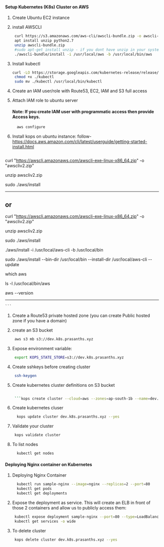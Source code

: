 
#### Setup Kubernetes (K8s) Cluster on AWS


1. Create Ubuntu EC2 instance
1. install AWSCLI
   ```sh 
    curl https://s3.amazonaws.com/aws-cli/awscli-bundle.zip -o awscli-bundle.zip
    apt install unzip python2.7
    unzip awscli-bundle.zip
    #sudo apt-get install unzip - if you dont have unzip in your system
    ./awscli-bundle/install -i /usr/local/aws -b /usr/local/bin/aws
    ```
    
1. Install kubectl
   ```sh
   curl -LO https://storage.googleapis.com/kubernetes-release/release/$(curl -s https://storage.googleapis.com/kubernetes-release/release/stable.txt)/bin/linux/amd64/kubectl
    chmod +x ./kubectl
    sudo mv ./kubectl /usr/local/bin/kubectl
   ```
1. Create an IAM user/role  with Route53, EC2, IAM and S3 full access
1. Attach IAM role to ubuntu server

    #### Note: If you create IAM user with programmatic access then provide Access keys. 
   ```sh 
     aws configure
    ```
1. Install kops on ubuntu instance:    follow-  https://docs.aws.amazon.com/cli/latest/userguide/getting-started-install.html
   ```sh
curl "https://awscli.amazonaws.com/awscli-exe-linux-x86_64.zip" -o "awscliv2.zip"

unzip awscliv2.zip

sudo ./aws/install

---------------------------
or
--------------------------------------------------------------------------------
curl "https://awscli.amazonaws.com/awscli-exe-linux-x86_64.zip" -o "awscliv2.zip"

unzip awscliv2.zip

sudo ./aws/install

./aws/install -i /usr/local/aws-cli -b /usr/local/bin

sudo ./aws/install --bin-dir /usr/local/bin --install-dir /usr/local/aws-cli --update

which aws

ls -l /usr/local/bin/aws

aws --version

----------------------------------------------------------------
    ```
1. Create a Route53 private hosted zone (you can create Public hosted zone if you have a domain)
1. create an S3 bucket 
   ```sh
    aws s3 mb s3://dev.k8s.prasanths.xyz
   ```
1. Expose environment variable:
   ```sh 
    export KOPS_STATE_STORE=s3://dev.k8s.prasanths.xyz
   ```
1. Create sshkeys before creating cluster
   ```sh
    ssh-keygen
   ```
1. Create kubernetes cluster definitions on S3 bucket 
   ```sh 
    
    ```kops create cluster --cloud=aws --zones=ap-south-1b --name=dev.k8s.prasanths.xyz --dns=prasanths.xyz --dns private
1. Create kubernetes cluser
    ```sh 
      kops update cluster dev.k8s.prasanths.xyz --yes
     ```
1. Validate your cluster 
     ```sh 
      kops validate cluster
    ```

1. To list nodes
   ```sh 
     kubectl get nodes 
   ```

#### Deploying Nginx container on Kubernetes 
1. Deploying Nginx Container
    ```sh 
      kubectl run sample-nginx --image=nginx --replicas=2 --port=80
      kubectl get pods
      kubectl get deployments
   ```
   
1. Expose the deployment as service. This will create an ELB in front of those 2 containers and allow us to publicly access them:
   ```sh 
    kubectl expose deployment sample-nginx --port=80 --type=LoadBalancer
    kubectl get services -o wide
    ```
 1. To delete cluster
    ```sh
     kops delete cluster dev.k8s.prasanths.xyz --yes
    ```
